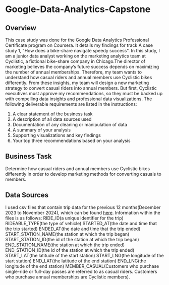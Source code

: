 # Google-Data-Analytics-Capstone

## Overview

This case study was done for the Google Data Analytics Professional Certificate program on Coursera. It details my findings for track A case study 1, "How does a bike-share navigate speedy success". In this study, I am a junior data analyst working on the marketing analytics team at Cyclistic, a fictional bike-share company in Chicago.The director of marketing believes the company’s future success depends on maximizing the number of annual memberships. Therefore, my team wants to understand how casual riders and annual members use Cyclistic bikes differently. From these insights, my team will design a new marketing strategy to convert casual riders into annual
members. But first, Cyclistic executives must approve my recommendations, so they must be backed up with compelling data insights and professional data visualizations. The following deliverable requirements are listed in the instructions:

1. A clear statement of the business task
2. A description of all data sources used
3. Documentation of any cleaning or manipulation of data
4. A summary of your analysis
5. Supporting visualizations and key findings
6. Your top three recommendations based on your analysis


## Business Task

Determine how casual riders and annual members use Cyclistic bikes differently in order to develop marketing methods for converting casuals to members.

## Data Sources

I used csv files that contain trip data for the previous 12 months(December 2023 to November 2024), which can be found [here](https://divvy-tripdata.s3.amazonaws.com/index.html). Information within the files is as follows: 
RIDE_ID(a unique identifier for the trip)
RIDEABLE_TYPE(the type of vehicle)
STARTED_AT(the date and time that the trip started)
ENDED_AT(the date and time that the trip ended)
START_STATION_NAME(the station at which the trip began)
START_STATION_ID(the id of the station at which the trip began)
END_STATION_NAME(the station at which the trip ended)
END_STATION_ID(the id of the station at which the trip ended)
START_LAT(the latitude of the start station)
START_LNG(the longitude of the start station)
END_LAT(the latitude of the end station)
END_LNG(the longitude of the end station)
MEMBER_CASUAL(Customers who purchase single-ride or full-day passes are referred to as casual riders. Customers who purchase annual memberships are Cyclistic members).
